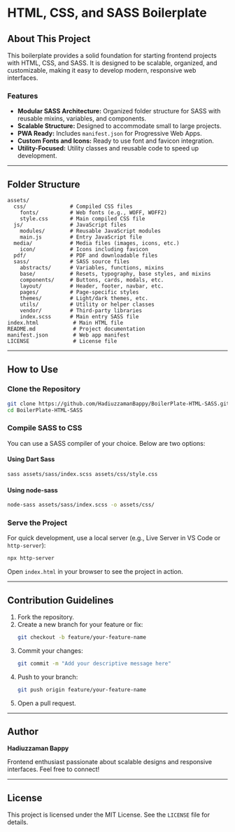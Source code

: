 
# HTML, CSS, and SASS Boilerplate

## About This Project
This boilerplate provides a solid foundation for starting frontend projects with HTML, CSS, and SASS. It is designed to be scalable, organized, and customizable, making it easy to develop modern, responsive web interfaces.

### Features
- **Modular SASS Architecture:** Organized folder structure for SASS with reusable mixins, variables, and components.
- **Scalable Structure:** Designed to accommodate small to large projects.
- **PWA Ready:** Includes `manifest.json` for Progressive Web Apps.
- **Custom Fonts and Icons:** Ready to use font and favicon integration.
- **Utility-Focused:** Utility classes and reusable code to speed up development.

---

## Folder Structure

```plaintext
assets/
  css/              # Compiled CSS files
    fonts/          # Web fonts (e.g., WOFF, WOFF2)
    style.css       # Main compiled CSS file
  js/               # JavaScript files
    modules/        # Reusable JavaScript modules
    main.js         # Entry JavaScript file
  media/            # Media files (images, icons, etc.)
    icon/           # Icons including favicon
  pdf/              # PDF and downloadable files
  sass/             # SASS source files
    abstracts/      # Variables, functions, mixins
    base/           # Resets, typography, base styles, and mixins
    components/     # Buttons, cards, modals, etc.
    layout/         # Header, footer, navbar, etc.
    pages/          # Page-specific styles
    themes/         # Light/dark themes, etc.
    utils/          # Utility or helper classes
    vendor/         # Third-party libraries
    index.scss      # Main entry SASS file
index.html           # Main HTML file
README.md            # Project documentation
manifest.json        # Web app manifest
LICENSE              # License file
```

---

## How to Use

### Clone the Repository
```bash
git clone https://github.com/HadiuzzamanBappy/BoilerPlate-HTML-SASS.git
cd BoilerPlate-HTML-SASS
```

### Compile SASS to CSS
You can use a SASS compiler of your choice. Below are two options:

#### Using Dart Sass
```bash
sass assets/sass/index.scss assets/css/style.css
```

#### Using node-sass
```bash
node-sass assets/sass/index.scss -o assets/css/
```

### Serve the Project
For quick development, use a local server (e.g., Live Server in VS Code or `http-server`):
```bash
npx http-server
```

Open `index.html` in your browser to see the project in action.

---

## Contribution Guidelines
1. Fork the repository.
2. Create a new branch for your feature or fix:
   ```bash
   git checkout -b feature/your-feature-name
   ```
3. Commit your changes:
   ```bash
   git commit -m "Add your descriptive message here"
   ```
4. Push to your branch:
   ```bash
   git push origin feature/your-feature-name
   ```
5. Open a pull request.

---

## Author
**Hadiuzzaman Bappy**

Frontend enthusiast passionate about scalable designs and responsive interfaces. Feel free to connect!

---

## License
This project is licensed under the MIT License. See the `LICENSE` file for details.
